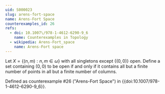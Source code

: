 ```yaml
---
uid: S000023
slug: arens-fort-space
name: Arens-Fort Space
counterexamples_id: 26
refs:
  - doi: 10.1007\/978-1-4612-6290-9_6
    name: Counterexamples in Topology
  - wikipedia: Arens-Fort_space
    name: Arens-Fort space
---
```

Let $X = \{(n,m) : n,m \in \omega\}$ with all singletons
except $\{(0,0)\}$ open.
Define a set containing $(0,0)$ to be open if and only if it contains all but
a finite number of points in all but a finite number of columns.

Defined as counterexample #26 ("Arens-Fort Space")
in {{doi:10.1007\/978-1-4612-6290-9_6}}.
